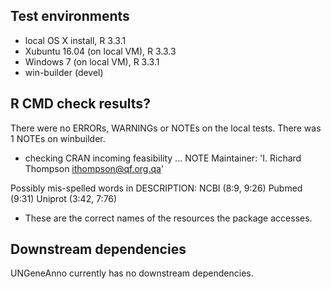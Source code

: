 ## Test environments
* local OS X install, R 3.3.1
* Xubuntu 16.04 (on local VM), R 3.3.3
* Windows 7 (on local VM), R 3.3.1
* win-builder (devel)

## R CMD check results?
There were no ERRORs, WARNINGs or NOTEs on the local tests.
There was 1 NOTEs on winbuilder.

* checking CRAN incoming feasibility ... NOTE
Maintainer: 'I. Richard Thompson <ithompson@qf.org.qa>'

Possibly mis-spelled words in DESCRIPTION:
  NCBI (8:9, 9:26)
  Pubmed (9:31)
  Uniprot (3:42, 7:76)
  
- These are the correct names of the resources the package accesses.

## Downstream dependencies
UNGeneAnno currently has no downstream dependencies.
